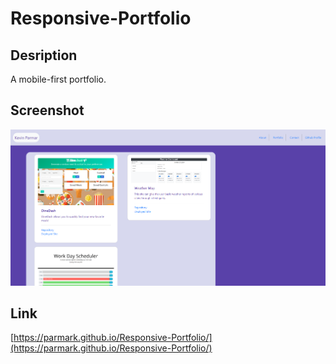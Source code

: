 # Responsive-Portfolio

## Desription
A mobile-first portfolio.

## Screenshot
![alt text](https://raw.githubusercontent.com/parmark/Responsive-Portfolio/master/Assets/Images/screenshot.PNG "")

## Link
[https://parmark.github.io/Responsive-Portfolio/](https://parmark.github.io/Responsive-Portfolio/)
